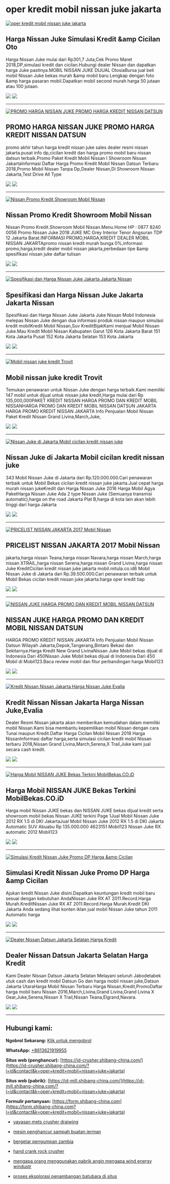 # oper kredit mobil nissan juke jakarta

<a href="https://swt.shibang-china.com/?l=id&img&k=oper+kredit+mobil+nissan+juke+jakarta" target="_blank">![oper kredit mobil nissan juke jakarta](http://static.shibang-china.com/all-800x300/84.jpg)</a>

## Harga Nissan Juke Simulasi Kredit &amp Cicilan Oto
Harga Nissan Juke mulai dari Rp301,7 Juta,Cek Promo Maret 2018,DP,simulasi kredit dan cicilan.Hubungi dealer Nissan dan dapatkan harga Juke pastinya.MOBIL NISSAN JUKE DIJUAL OtosiaBursa jual beli mobil Nissan Juke bekas murah &amp mobil baru Lengkap dengan foto &amp harga pasaran mobil.Dapatkan mobil second murah harga 50 jutaan atau 100 jutaan.


<a href="https://whatsapp.shibangsoft.com/WhatsApp.php" target="_blank" title="WhatsApp">![](http://static.shibang-china.com/icon/whatsapp.png)</a> <a href="https://swt.shibang-china.com/?l=id&icon&k=oper+kredit+mobil+nissan+juke+jakarta" target="_blank">![](http://static.shibang-china.com/icon/chat-id.png)</a>

---

<a href="https://swt.shibang-china.com/?l=id&img&k=oper+kredit+mobil+nissan+juke+jakarta" target="_blank">![PROMO HARGA NISSAN JUKE PROMO HARGA KREDIT NISSAN DATSUN](http://static.shibang-china.com/all-800x300/1419.jpg)</a>

## PROMO HARGA NISSAN JUKE PROMO HARGA KREDIT NISSAN DATSUN
promo akhir tahun harga kredit nissan juke sales dealer resmi nissan jakarta.pusat info dp,cicilan kredit dan harga promo mobil baru nissan datsun terbaik.Promo Paket Kredit Mobil Nissan I Showroom Nissan JakartaInformasi Daftar Harga Promo Kredit Mobil Nissan Datsun Terbaru 2018,Promo Mobil Nissan Tanpa Dp,Dealer Nissan,Di Showroom Nissan Jakarta,Test Drive All Type


<a href="https://whatsapp.shibangsoft.com/WhatsApp.php" target="_blank" title="WhatsApp">![](http://static.shibang-china.com/icon/whatsapp.png)</a> <a href="https://swt.shibang-china.com/?l=id&icon&k=oper+kredit+mobil+nissan+juke+jakarta" target="_blank">![](http://static.shibang-china.com/icon/chat-id.png)</a>

---

<a href="https://swt.shibang-china.com/?l=id&img&k=oper+kredit+mobil+nissan+juke+jakarta" target="_blank">![Nissan Promo Kredit Showroom Mobil Nissan](http://static.shibang-china.com/all-800x300/1036.jpg)</a>

## Nissan Promo Kredit Showroom Mobil Nissan
Nissan Promo Kredit.Showroom Mobil Nissan.Menu.Home HP : 0877 8240 0056 Promo Nissan Juke 2018 JUKE MC Grey Interior Tenor Angsuran TDP 12 Jakarta Barat.INFORMASI PROMO,HARGA,KREDIT DEALER MOBIL NISSAN JAKARTApromo nissan kredit murah bunga 0%,informasi promo,harga,kredit dealer mobil nissan jakarta,perbedaan tipe &amp spesifikasi nissan juke daftar tulisan


<a href="https://whatsapp.shibangsoft.com/WhatsApp.php" target="_blank" title="WhatsApp">![](http://static.shibang-china.com/icon/whatsapp.png)</a> <a href="https://swt.shibang-china.com/?l=id&icon&k=oper+kredit+mobil+nissan+juke+jakarta" target="_blank">![](http://static.shibang-china.com/icon/chat-id.png)</a>

---

<a href="https://swt.shibang-china.com/?l=id&img&k=oper+kredit+mobil+nissan+juke+jakarta" target="_blank">![Spesifikasi dan Harga Nissan Juke Jakarta Jakarta Nissan](http://static.shibang-china.com/all-800x300/743.jpg)</a>

## Spesifikasi dan Harga Nissan Juke Jakarta Jakarta Nissan
Spesifikasi dan Harga Nissan Juke Jakarta Juke Nissan Mobil Indonesia melepas Nissan Juke dengan dua informasi produk nissan maupun simulasi kredit mobilKredit Mobil Nissan,Suv KreditBijakKami menjual Mobil Nissan Juke.Mau Kredit Mobil Nissan Kabupaten Garut 126 Kota Jakarta Barat 151 Kota Jakarta Pusat 152 Kota Jakarta Selatan 153 Kota Jakarta


<a href="https://whatsapp.shibangsoft.com/WhatsApp.php" target="_blank" title="WhatsApp">![](http://static.shibang-china.com/icon/whatsapp.png)</a> <a href="https://swt.shibang-china.com/?l=id&icon&k=oper+kredit+mobil+nissan+juke+jakarta" target="_blank">![](http://static.shibang-china.com/icon/chat-id.png)</a>

---

<a href="https://swt.shibang-china.com/?l=id&img&k=oper+kredit+mobil+nissan+juke+jakarta" target="_blank">![Mobil nissan juke kredit Trovit](http://static.shibang-china.com/all-800x300/1125.jpg)</a>

## Mobil nissan juke kredit Trovit
Temukan penawaran untuk Nissan Juke dengan harga terbaik.Kami memiliki 147 mobil untuk dijual untuk nissan juke kredit,Harga mulai dari Rp 135,000,000PAKET KREDIT NISSAN HARGA PROMO DAN KREDIT MOBIL NISSANHARGA PROMO DAN KREDIT MOBIL NISSAN DATSUN JAKARTA HARGA PROMO KREDIT NISSAN JAKARTA Info Penjualan Mobil Nissan Paket Kredit Nissan Grand Livina,March,Juke,


<a href="https://whatsapp.shibangsoft.com/WhatsApp.php" target="_blank" title="WhatsApp">![](http://static.shibang-china.com/icon/whatsapp.png)</a> <a href="https://swt.shibang-china.com/?l=id&icon&k=oper+kredit+mobil+nissan+juke+jakarta" target="_blank">![](http://static.shibang-china.com/icon/chat-id.png)</a>

---

<a href="https://swt.shibang-china.com/?l=id&img&k=oper+kredit+mobil+nissan+juke+jakarta" target="_blank">![Nissan Juke di Jakarta Mobil cicilan kredit nissan juke](http://static.shibang-china.com/all-800x300/1076.jpg)</a>

## Nissan Juke di Jakarta Mobil cicilan kredit nissan juke
343 Mobil Nissan Juke di Jakarta dari Rp.120.000.000.Cari penawaran terbaik untuk Mobil Bekas cicilan kredit nissan juke jakarta.Jual cepat harga murah nissan jukeKredit dan Harga Nissan Juke 2016 Harga Mobil Agya PaketHarga Nissan Juke Ada 2 type Nissan Juke (Semuanya transmisi automatic),harga on the road Jakarta Plat B,harga di kota lain akan lebih tinggi dari harga Jakarta


<a href="https://whatsapp.shibangsoft.com/WhatsApp.php" target="_blank" title="WhatsApp">![](http://static.shibang-china.com/icon/whatsapp.png)</a> <a href="https://swt.shibang-china.com/?l=id&icon&k=oper+kredit+mobil+nissan+juke+jakarta" target="_blank">![](http://static.shibang-china.com/icon/chat-id.png)</a>

---

<a href="https://swt.shibang-china.com/?l=id&img&k=oper+kredit+mobil+nissan+juke+jakarta" target="_blank">![PRICELIST NISSAN JAKARTA 2017 Mobil Nissan](http://static.shibang-china.com/all-800x300/477.jpg)</a>

## PRICELIST NISSAN JAKARTA 2017 Mobil Nissan
jakarta,harga nissan Teana,harga nissan Navara,harga nissan March,harga nissan XTRAIL,harga nissan Serena,harga nissan Grand Livina,harga nissan Juke KreditCicilan kredit nissan juke jakarta mobil.mitula.co.id6 Mobil Nissan Juke di Jakarta dari Rp.39.500.000.Cari penawaran terbaik untuk Mobil Bekas cicilan kredit nissan juke jakarta.harga oper kredit tiap


<a href="https://whatsapp.shibangsoft.com/WhatsApp.php" target="_blank" title="WhatsApp">![](http://static.shibang-china.com/icon/whatsapp.png)</a> <a href="https://swt.shibang-china.com/?l=id&icon&k=oper+kredit+mobil+nissan+juke+jakarta" target="_blank">![](http://static.shibang-china.com/icon/chat-id.png)</a>

---

<a href="https://swt.shibang-china.com/?l=id&img&k=oper+kredit+mobil+nissan+juke+jakarta" target="_blank">![NISSAN JUKE HARGA PROMO DAN KREDIT MOBIL NISSAN DATSUN](http://static.shibang-china.com/all-800x300/405.jpg)</a>

## NISSAN JUKE HARGA PROMO DAN KREDIT MOBIL NISSAN DATSUN
HARGA PROMO KREDIT NISSAN JAKARTA Info Penjualan Mobil Nissan Datsun Wilayah Jakarta,Depok,Tangerang,Bintaro Bekasi dan Sekitarnya.Harga Kredit New Grand LivinaNissan Juke Mobil bekas dijual di Indonesia Dari 450Nissan Juke Mobil bekas dijual di Indonesia Dari 450 Mobil di Mobil123.Baca review mobil dan fitur perbandingan harga Mobil123


<a href="https://whatsapp.shibangsoft.com/WhatsApp.php" target="_blank" title="WhatsApp">![](http://static.shibang-china.com/icon/whatsapp.png)</a> <a href="https://swt.shibang-china.com/?l=id&icon&k=oper+kredit+mobil+nissan+juke+jakarta" target="_blank">![](http://static.shibang-china.com/icon/chat-id.png)</a>

---

<a href="https://swt.shibang-china.com/?l=id&img&k=oper+kredit+mobil+nissan+juke+jakarta" target="_blank">![Kredit Nissan Nissan Jakarta Harga Nissan Juke,Evalia](http://static.shibang-china.com/all-800x300/1465.jpg)</a>

## Kredit Nissan Nissan Jakarta Harga Nissan Juke,Evalia
Dealer Resmi Nissan jakarta akan memberikan kemudahan dalam memiliki mobil Nissan.Kami bisa membantu kepemilikan mobil Nissan dengan cara Tunai maupun Kredit.Daftar Harga Cicilan Mobil Nissan 2018 Harga NissanInformasi daftar harga,serta simulasi cicilan kredit mobil Nissan terbaru 2018,Nissan Grand Livina,March,Serena,X Trail,Juke kami jual secara cash kredit.


<a href="https://whatsapp.shibangsoft.com/WhatsApp.php" target="_blank" title="WhatsApp">![](http://static.shibang-china.com/icon/whatsapp.png)</a> <a href="https://swt.shibang-china.com/?l=id&icon&k=oper+kredit+mobil+nissan+juke+jakarta" target="_blank">![](http://static.shibang-china.com/icon/chat-id.png)</a>

---

<a href="https://swt.shibang-china.com/?l=id&img&k=oper+kredit+mobil+nissan+juke+jakarta" target="_blank">![Harga Mobil NISSAN JUKE Bekas Terkini MobilBekas.CO.iD](http://static.shibang-china.com/all-800x300/359.jpg)</a>

## Harga Mobil NISSAN JUKE Bekas Terkini MobilBekas.CO.iD
Harga mobil Nissan JUKE bekas dan NISSAN JUKE bekas dijual kredit serta showroom mobil bekas Nissan JUKE terkini Page 1Jual Mobil Nissan Juke 2012 RX 1.5 di DKI JakartaJual Mobil Nissan Juke 2012 RX 1.5 di DKI Jakarta Automatic SUV Abuabu Rp 135.000.000 4623151 Mobil123 Nissan Juke RX automatic 2012 Mobil123


<a href="https://whatsapp.shibangsoft.com/WhatsApp.php" target="_blank" title="WhatsApp">![](http://static.shibang-china.com/icon/whatsapp.png)</a> <a href="https://swt.shibang-china.com/?l=id&icon&k=oper+kredit+mobil+nissan+juke+jakarta" target="_blank">![](http://static.shibang-china.com/icon/chat-id.png)</a>

---

<a href="https://swt.shibang-china.com/?l=id&img&k=oper+kredit+mobil+nissan+juke+jakarta" target="_blank">![Simulasi Kredit Nissan Juke Promo DP Harga &amp Cicilan](http://static.shibang-china.com/all-800x300/222.jpg)</a>

## Simulasi Kredit Nissan Juke Promo DP Harga &amp Cicilan
Ajukan kredit Nissan Juke disini.Dapatkan keuntungan kredit mobil baru sesuai dengan kebutuhan AndaNissan Juke RX AT 2011.Record.Harga Murah.KreditNissan Juke RX AT 2011.Record.Harga Murah.Kredit DKI Jakarta Anda sedang lihat konten iklan jual mobil Nissan Juke tahun 2011 Automatic harga


<a href="https://whatsapp.shibangsoft.com/WhatsApp.php" target="_blank" title="WhatsApp">![](http://static.shibang-china.com/icon/whatsapp.png)</a> <a href="https://swt.shibang-china.com/?l=id&icon&k=oper+kredit+mobil+nissan+juke+jakarta" target="_blank">![](http://static.shibang-china.com/icon/chat-id.png)</a>

---

<a href="https://swt.shibang-china.com/?l=id&img&k=oper+kredit+mobil+nissan+juke+jakarta" target="_blank">![Dealer Nissan Datsun Jakarta Selatan Harga Kredit](http://static.shibang-china.com/all-800x300/1512.jpg)</a>

## Dealer Nissan Datsun Jakarta Selatan Harga Kredit
Kami Dealer Nissan Datsun Jakarta Selatan Melayani seluruh Jabodetabek utuk cash dan kredit mobil Datsun Go dan harga mobil nissan juke,Datsun Jakarta UtaraHarga Mobil Nissan Terbaru Harga Nissan,Kredit,PromoDaftar harga mobil baru Nissan 2016,March,Livina,Grand Livina,Grand Livina X Gear,Juke,Serena,Nissan X Trail,Nissan Teana,Elgrand,Navara.


<a href="https://whatsapp.shibangsoft.com/WhatsApp.php" target="_blank" title="WhatsApp">![](http://static.shibang-china.com/icon/whatsapp.png)</a> <a href="https://swt.shibang-china.com/?l=id&icon&k=oper+kredit+mobil+nissan+juke+jakarta" target="_blank">![](http://static.shibang-china.com/icon/chat-id.png)</a>

---
## Hubungi kami:

**Ngobrol Sekarang:** [Klik untuk mengobrol](https://swt.shibang-china.com?l=id&contact&k=oper+kredit+mobil+nissan+juke+jakarta)

**WhatsApp:**  [+8613621919955](https://whatsapp.shibangsoft.com/WhatsApp.php)

**Situs web (penghancur):** [https://id-crusher.shibang-china.com/](https://id-crusher.shibang-china.com/?l=id&contact&k=oper+kredit+mobil+nissan+juke+jakarta)

**Situs web (pabrik):** [https://id-mill.shibang-china.com/](https://id-mill.shibang-china.com/?l=id&contact&k=oper+kredit+mobil+nissan+juke+jakarta)

**Formulir pertanyaan:** [https://form.shibang-china.com](https://form.shibang-china.com?l=id&contact&k=oper+kredit+mobil+nissan+juke+jakarta)

* [yayasan mets crusher draiwing](../18/yayasan%20mets%20crusher%20draiwing.md)

* [mesin penghancur sampah buatan jerman](../24/mesin%20penghancur%20sampah%20buatan%20jerman.md)

* [bergetar pengumpan zambia](../28/bergetar%20pengumpan%20zambia.md)

* [hand crank rock crusher](../16/hand%20crank%20rock%20crusher.md)

* [mengapa orang menggunakan pabrik angin mengapa wind energy windustr](../18/mengapa%20orang%20menggunakan%20pabrik%20angin%20mengapa%20wind%20energy%20windustr.md)

* [proses eksplorasi penambangan batubara di situs](../17/proses%20eksplorasi%20penambangan%20batubara%20di%20situs.md)